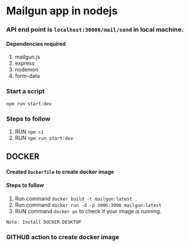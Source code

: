 # Mailgun app in nodejs
### API end point is ```localhost:30006/mail/send``` in local machine.
#### Dependencies required
1. mailgun.js
2. express
3. nodemon
4. form-data

### Start a script
```npm run start:dev```

### Steps to follow
1. RUN ```npm ci```
2. RUN ```npm run start:dev```

## DOCKER
#### Created ```Dockerfile``` to create docker image

#### Steps to follow
1. Run command ```docker build -t mailgun:latest .```
2. Run command ```docker run -d -p 3006:3006 mailgun:latest```
3. RUN command ```docker ps``` to check if your image is running.

```Note: Install DOCKER DESKTOP```

### GITHUB action to create docker image
